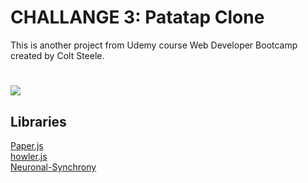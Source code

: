 # CHALLANGE 3: Patatap Clone
This is another project from Udemy course Web Developer Bootcamp created by Colt Steele.
#

![](splashscreen.png)

## Libraries
[Paper.js](http://paperjs.org/) <br>
[howler.js](https://howlerjs.com/) <br>
[Neuronal-Synchrony](https://github.com/jonobr1/Neuronal-Synchrony) <br>



